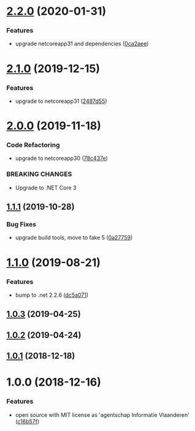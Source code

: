 # [2.2.0](https://github.com/informatievlaanderen/logcontext-correlationid-middleware/compare/v2.1.0...v2.2.0) (2020-01-31)


### Features

* upgrade netcoreapp31 and dependencies ([0ca2aee](https://github.com/informatievlaanderen/logcontext-correlationid-middleware/commit/0ca2aee5e9e43d048d039d68f4094784b86a218a))

# [2.1.0](https://github.com/informatievlaanderen/logcontext-correlationid-middleware/compare/v2.0.0...v2.1.0) (2019-12-15)


### Features

* upgrade to netcoreapp31 ([2487d55](https://github.com/informatievlaanderen/logcontext-correlationid-middleware/commit/2487d5555d9b693275cf24d55d76e72c766bc155))

# [2.0.0](https://github.com/informatievlaanderen/logcontext-correlationid-middleware/compare/v1.1.1...v2.0.0) (2019-11-18)


### Code Refactoring

* upgrade to netcoreapp30 ([78c437e](https://github.com/informatievlaanderen/logcontext-correlationid-middleware/commit/78c437e))


### BREAKING CHANGES

* Upgrade to .NET Core 3

## [1.1.1](https://github.com/informatievlaanderen/logcontext-correlationid-middleware/compare/v1.1.0...v1.1.1) (2019-10-28)


### Bug Fixes

* upgrade build tools, move to fake 5 ([0a27759](https://github.com/informatievlaanderen/logcontext-correlationid-middleware/commit/0a27759))

# [1.1.0](https://github.com/informatievlaanderen/logcontext-correlationid-middleware/compare/v1.0.3...v1.1.0) (2019-08-21)


### Features

* bump to .net 2.2.6 ([dc5a071](https://github.com/informatievlaanderen/logcontext-correlationid-middleware/commit/dc5a071))

## [1.0.3](https://github.com/informatievlaanderen/logcontext-correlationid-middleware/compare/v1.0.2...v1.0.3) (2019-04-25)

## [1.0.2](https://github.com/informatievlaanderen/logcontext-correlationid-middleware/compare/v1.0.1...v1.0.2) (2019-04-24)

## [1.0.1](https://github.com/informatievlaanderen/logcontext-correlationid-middleware/compare/v1.0.0...v1.0.1) (2018-12-18)

# 1.0.0 (2018-12-16)


### Features

* open source with MIT license as 'agentschap Informatie Vlaanderen' ([c16b57f](https://github.com/informatievlaanderen/logcontext-correlationid-middleware/commit/c16b57f))
